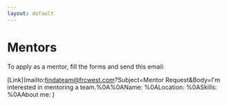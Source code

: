 ```yaml
---
layout: default
---
```


# Mentors

To apply as a mentor, fill the forms and send this email:

[Link](mailto:findateam@frcwest.com?Subject=Mentor Request&Body=I'm interested in mentoring a team.%0A%0AName: %0ALocation: %0ASkills: %0AAbout me: )
